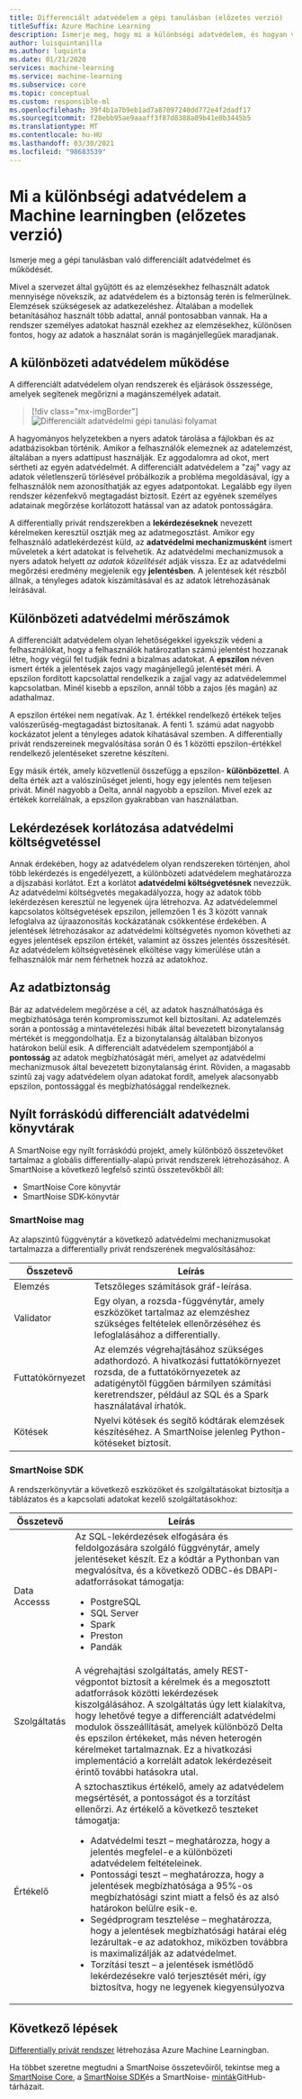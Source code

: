 ```yaml
---
title: Differenciált adatvédelem a gépi tanulásban (előzetes verzió)
titleSuffix: Azure Machine Learning
description: Ismerje meg, hogy mi a különbségi adatvédelem, és hogyan valósítható meg az adatvédelmet megőriző differentially-rendszerek megvalósítása.
author: luisquintanilla
ms.author: luquinta
ms.date: 01/21/2020
services: machine-learning
ms.service: machine-learning
ms.subservice: core
ms.topic: conceptual
ms.custom: responsible-ml
ms.openlocfilehash: 39f4b1a7b9eb1ad7a87097240dd772e4f2dadf17
ms.sourcegitcommit: f28ebb95ae9aaaff3f87d8388a09b41e0b3445b5
ms.translationtype: MT
ms.contentlocale: hu-HU
ms.lasthandoff: 03/30/2021
ms.locfileid: "98683539"
---
```

# <a name="what-is-differential-privacy-in-machine-learning-preview"></a>Mi a különbségi adatvédelem a Machine learningben (előzetes verzió)

Ismerje meg a gépi tanulásban való differenciált adatvédelmet és működését.

Mivel a szervezet által gyűjtött és az elemzésekhez felhasznált adatok mennyisége növekszik, az adatvédelem és a biztonság terén is felmerülnek. Elemzések szükségesek az adatkezeléshez. Általában a modellek betanításához használt több adattal, annál pontosabban vannak. Ha a rendszer személyes adatokat használ ezekhez az elemzésekhez, különösen fontos, hogy az adatok a használat során is magánjellegűek maradjanak.

## <a name="how-differential-privacy-works"></a>A különbözeti adatvédelem működése

A differenciált adatvédelem olyan rendszerek és eljárások összessége, amelyek segítenek megőrizni a magánszemélyek adatait.

> [!div class="mx-imgBorder"]
> ![Differenciált adatvédelmi gépi tanulási folyamat](./media/concept-differential-privacy/differential-privacy-machine-learning.jpg)

A hagyományos helyzetekben a nyers adatok tárolása a fájlokban és az adatbázisokban történik. Amikor a felhasználók elemeznek az adatelemzést, általában a nyers adattípust használják. Ez aggodalomra ad okot, mert sértheti az egyén adatvédelmét. A differenciált adatvédelem a "zaj" vagy az adatok véletlenszerű törlésével próbálkozik a probléma megoldásával, így a felhasználók nem azonosíthatják az egyes adatpontokat. Legalább egy ilyen rendszer kézenfekvő megtagadást biztosít. Ezért az egyének személyes adatainak megőrzése korlátozott hatással van az adatok pontosságára.

A differentially privát rendszerekben a **lekérdezéseknek** nevezett kérelmeken keresztül osztják meg az adatmegosztást. Amikor egy felhasználó adatlekérdezést küld, az **adatvédelmi mechanizmusként** ismert műveletek a kért adatokat is felvehetik. Az adatvédelmi mechanizmusok a nyers adatok helyett *az adatok közelítését* adják vissza. Ez az adatvédelmi megőrzési eredmény megjelenik egy **jelentésben**. A jelentések két részből állnak, a tényleges adatok kiszámításával és az adatok létrehozásának leírásával.

## <a name="differential-privacy-metrics"></a>Különbözeti adatvédelmi mérőszámok

A differenciált adatvédelem olyan lehetőségekkel igyekszik védeni a felhasználókat, hogy a felhasználók határozatlan számú jelentést hozzanak létre, hogy végül fel tudják fedni a bizalmas adatokat. A **epszilon** néven ismert érték a jelentések zajos vagy magánjellegű jelentését méri. A epszilon fordított kapcsolattal rendelkezik a zajjal vagy az adatvédelemmel kapcsolatban. Minél kisebb a epszilon, annál több a zajos (és magán) az adathalmaz.

A epszilon értékei nem negatívak. Az 1. értékkel rendelkező értékek teljes valószerűség-megtagadást biztosítanak. A fenti 1. számú adat nagyobb kockázatot jelent a tényleges adatok kihatásával szemben. A differentially privát rendszereinek megvalósítása során 0 és 1 közötti epszilon-értékkel rendelkező jelentéseket szeretne készíteni.

Egy másik érték, amely közvetlenül összefügg a epszilon- **különbözettel**. A delta érték azt a valószínűséget jelenti, hogy egy jelentés nem teljesen privát. Minél nagyobb a Delta, annál nagyobb a epszilon. Mivel ezek az értékek korrelálnak, a epszilon gyakrabban van használatban.

## <a name="limit-queries-with-a-privacy-budget"></a>Lekérdezések korlátozása adatvédelmi költségvetéssel

Annak érdekében, hogy az adatvédelem olyan rendszereken történjen, ahol több lekérdezés is engedélyezett, a különbözeti adatvédelem meghatározza a díjszabási korlátot. Ezt a korlátot **adatvédelmi költségvetésnek** nevezzük. Az adatvédelmi költségvetés megakadályozza, hogy az adatok több lekérdezésen keresztül ne legyenek újra létrehozva. Az adatvédelemmel kapcsolatos költségvetések epszilon, jellemzően 1 és 3 között vannak lefoglalva az újraazonosítás kockázatának csökkentése érdekében. A jelentések létrehozásakor az adatvédelmi költségvetés nyomon követheti az egyes jelentések epszilon értékét, valamint az összes jelentés összesítését. Az adatvédelem költségvetésének elköltése vagy kimerülése után a felhasználók már nem férhetnek hozzá az adatokhoz. 

## <a name="reliability-of-data"></a>Az adatbiztonság

Bár az adatvédelem megőrzése a cél, az adatok használhatósága és megbízhatósága terén kompromisszumot kell biztosítani. Az adatelemzés során a pontosság a mintavételezési hibák által bevezetett bizonytalanság mértékét is meggondolhatja. Ez a bizonytalanság általában bizonyos határokon belül esik. A differenciált adatvédelem szempontjából a **pontosság** az adatok megbízhatóságát méri, amelyet az adatvédelmi mechanizmusok által bevezetett bizonytalanság érint. Röviden, a magasabb szintű zaj vagy adatvédelem olyan adatokat fordít, amelyek alacsonyabb epszilon, pontossággal és megbízhatósággal rendelkeznek. 

## <a name="open-source-differential-privacy-libraries"></a>Nyílt forráskódú differenciált adatvédelmi könyvtárak

A SmartNoise egy nyílt forráskódú projekt, amely különböző összetevőket tartalmaz a globális differentially-alapú privát rendszerek létrehozásához. A SmartNoise a következő legfelső szintű összetevőkből áll:

- SmartNoise Core könyvtár
- SmartNoise SDK-könyvtár

### <a name="smartnoise-core"></a>SmartNoise mag

Az alapszintű függvénytár a következő adatvédelmi mechanizmusokat tartalmazza a differentially privát rendszerének megvalósításához:

|Összetevő  |Leírás  |
|---------|---------|
|Elemzés     | Tetszőleges számítások gráf-leírása. |
|Validator     | Egy olyan, a rozsda-függvénytár, amely eszközöket tartalmaz az elemzéshez szükséges feltételek ellenőrzéséhez és lefoglalásához a differentially.          |
|Futtatókörnyezet     | Az elemzés végrehajtásához szükséges adathordozó. A hivatkozási futtatókörnyezet rozsda, de a futtatókörnyezetek az adatigénytől függően bármilyen számítási keretrendszer, például az SQL és a Spark használatával írhatók.        |
|Kötések     | Nyelvi kötések és segítő kódtárak elemzések készítéséhez. A SmartNoise jelenleg Python-kötéseket biztosít. |

### <a name="smartnoise-sdk"></a>SmartNoise SDK

A rendszerkönyvtár a következő eszközöket és szolgáltatásokat biztosítja a táblázatos és a kapcsolati adatokat kezelő szolgáltatásokhoz:

|Összetevő  |Leírás  |
|---------|---------|
|Data Accesss     | Az SQL-lekérdezések elfogására és feldolgozására szolgáló függvénytár, amely jelentéseket készít. Ez a kódtár a Pythonban van megvalósítva, és a következő ODBC-és DBAPI-adatforrásokat támogatja:<ul><li>PostgreSQL</li><li>SQL Server</li><li>Spark</li><li>Preston</li><li>Pandák</li></ul>|
|Szolgáltatás     | A végrehajtási szolgáltatás, amely REST-végpontot biztosít a kérelmek és a megosztott adatforrások közötti lekérdezések kiszolgálásához. A szolgáltatás úgy lett kialakítva, hogy lehetővé tegye a differenciált adatvédelmi modulok összeállítását, amelyek különböző Delta és epszilon értékeket, más néven heterogén kérelmeket tartalmaznak. Ez a hivatkozási implementáció a korrelált adatok lekérdezéseit érintő további hatásokra utal. |
|Értékelő     | A sztochasztikus értékelő, amely az adatvédelem megsértését, a pontosságot és a torzítást ellenőrzi. Az értékelő a következő teszteket támogatja: <ul><li>Adatvédelmi teszt – meghatározza, hogy a jelentés megfelel-e a különbözeti adatvédelem feltételeinek.</li><li>Pontossági teszt – meghatározza, hogy a jelentések megbízhatósága a 95%-os megbízhatósági szint miatt a felső és az alsó határokon belülre esik-e.</li><li>Segédprogram tesztelése – meghatározza, hogy a jelentések megbízhatósági határai elég lezárultak-e az adatokhoz, miközben továbbra is maximalizálják az adatvédelmet.</li><li>Torzítási teszt – a jelentések ismétlődő lekérdezésekre való terjesztését méri, így biztosítva, hogy ne legyenek kiegyensúlyozva</li></ul> |

## <a name="next-steps"></a>Következő lépések

[Differentially privát rendszer](how-to-differential-privacy.md) létrehozása Azure Machine Learningban.

Ha többet szeretne megtudni a SmartNoise összetevőiről, tekintse meg a [SmartNoise Core](https://github.com/opendifferentialprivacy/smartnoise-core), a [SmartNoise SDK](https://github.com/opendifferentialprivacy/smartnoise-sdk)és a SmartNoise- [minták](https://github.com/opendifferentialprivacy/smartnoise-samples)GitHub-tárházait.